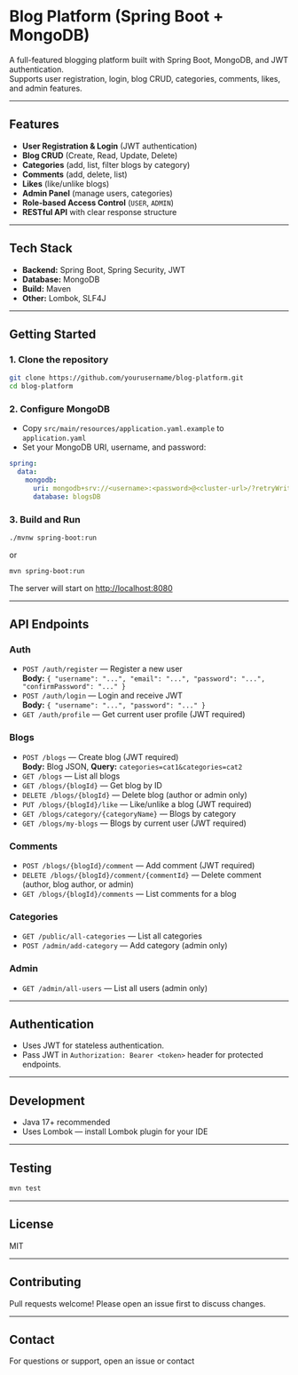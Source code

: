 # Blog Platform (Spring Boot + MongoDB)

A full-featured blogging platform built with Spring Boot, MongoDB, and JWT authentication.  
Supports user registration, login, blog CRUD, categories, comments, likes, and admin features.

---

## Features

- **User Registration & Login** (JWT authentication)
- **Blog CRUD** (Create, Read, Update, Delete)
- **Categories** (add, list, filter blogs by category)
- **Comments** (add, delete, list)
- **Likes** (like/unlike blogs)
- **Admin Panel** (manage users, categories)
- **Role-based Access Control** (`USER`, `ADMIN`)
- **RESTful API** with clear response structure

---

## Tech Stack

- **Backend:** Spring Boot, Spring Security, JWT
- **Database:** MongoDB
- **Build:** Maven
- **Other:** Lombok, SLF4J

---

## Getting Started

### 1. Clone the repository

```bash
git clone https://github.com/yourusername/blog-platform.git
cd blog-platform
```

### 2. Configure MongoDB

- Copy `src/main/resources/application.yaml.example` to `application.yaml`
- Set your MongoDB URI, username, and password:

```yaml
spring:
  data:
    mongodb:
      uri: mongodb+srv://<username>:<password>@<cluster-url>/?retryWrites=true&w=majority
      database: blogsDB
```

### 3. Build and Run

```bash
./mvnw spring-boot:run
```
or
```bash
mvn spring-boot:run
```

The server will start on [http://localhost:8080](http://localhost:8080)

---

## API Endpoints

### Auth

- `POST /auth/register` — Register a new user  
  **Body:** `{ "username": "...", "email": "...", "password": "...", "confirmPassword": "..." }`
- `POST /auth/login` — Login and receive JWT  
  **Body:** `{ "username": "...", "password": "..." }`
- `GET /auth/profile` — Get current user profile (JWT required)

### Blogs

- `POST /blogs` — Create blog (JWT required)  
  **Body:** Blog JSON, **Query:** `categories=cat1&categories=cat2`
- `GET /blogs` — List all blogs
- `GET /blogs/{blogId}` — Get blog by ID
- `DELETE /blogs/{blogId}` — Delete blog (author or admin only)
- `PUT /blogs/{blogId}/like` — Like/unlike a blog (JWT required)
- `GET /blogs/category/{categoryName}` — Blogs by category
- `GET /blogs/my-blogs` — Blogs by current user (JWT required)

### Comments

- `POST /blogs/{blogId}/comment` — Add comment (JWT required)
- `DELETE /blogs/{blogId}/comment/{commentId}` — Delete comment (author, blog author, or admin)
- `GET /blogs/{blogId}/comments` — List comments for a blog

### Categories

- `GET /public/all-categories` — List all categories
- `POST /admin/add-category` — Add category (admin only)

### Admin

- `GET /admin/all-users` — List all users (admin only)

---

## Authentication

- Uses JWT for stateless authentication.
- Pass JWT in `Authorization: Bearer <token>` header for protected endpoints.

---

## Development

- Java 17+ recommended
- Uses Lombok — install Lombok plugin for your IDE

---

## Testing

```bash
mvn test
```

---

## License

MIT

---

## Contributing

Pull requests welcome! Please open an issue first to discuss changes.

---

## Contact

For questions or support, open an issue or contact
